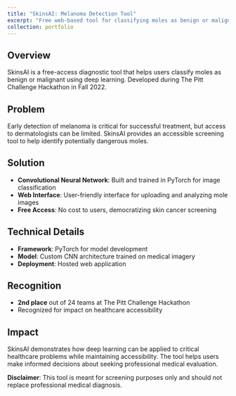 ```yaml
---
title: "SkinsAI: Melanoma Detection Tool"
excerpt: "Free web-based tool for classifying moles as benign or malignant using deep learning (2nd place, Pitt Challenge Hackathon)<br/><img src='/images/skinsai-logo.png'>"
collection: portfolio
---
```


## Overview
SkinsAI is a free-access diagnostic tool that helps users classify moles as benign or malignant using deep learning. Developed during The Pitt Challenge Hackathon in Fall 2022.

## Problem
Early detection of melanoma is critical for successful treatment, but access to dermatologists can be limited. SkinsAI provides an accessible screening tool to help identify potentially dangerous moles.

## Solution
- **Convolutional Neural Network**: Built and trained in PyTorch for image classification
- **Web Interface**: User-friendly interface for uploading and analyzing mole images
- **Free Access**: No cost to users, democratizing skin cancer screening

## Technical Details
- **Framework**: PyTorch for model development
- **Model**: Custom CNN architecture trained on medical imagery
- **Deployment**: Hosted web application

## Recognition
- **2nd place** out of 24 teams at The Pitt Challenge Hackathon
- Recognized for impact on healthcare accessibility

## Impact
SkinsAI demonstrates how deep learning can be applied to critical healthcare problems while maintaining accessibility. The tool helps users make informed decisions about seeking professional medical evaluation.

**Disclaimer**: This tool is meant for screening purposes only and should not replace professional medical diagnosis.
